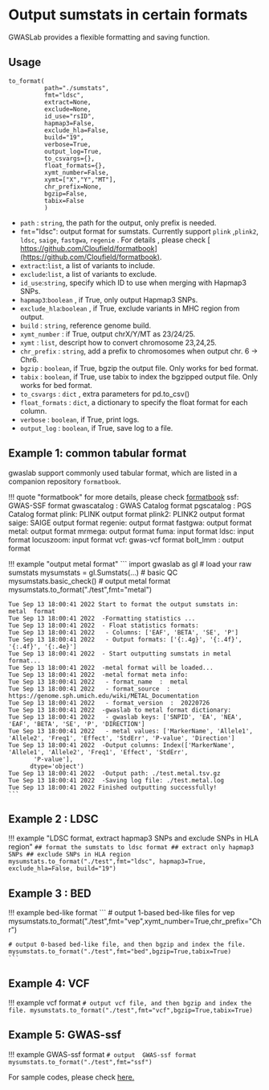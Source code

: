 # Output sumstats in certain formats

GWASLab provides a flexible formatting and saving function.

## Usage

```
to_format(
          path="./sumstats",
          fmt="ldsc",   
          extract=None,
          exclude=None,
          id_use="rsID",
          hapmap3=False,
          exclude_hla=False,  
          build="19", 
          verbose=True,
          output_log=True,
          to_csvargs={},
          float_formats={},
          xymt_number=False,
          xymt=["X","Y","MT"],
          chr_prefix=None,
          bgzip=False,
          tabix=False
          )
```

- `path` : `string`, the path for the output, only prefix is needed.
- `fmt`="ldsc": output format for sumstats. Currently support `plink` ,`plink2`, `ldsc`, `saige`, `fastgwa`, `regenie` . For details , please check [ https://github.com/Cloufield/formatbook](https://github.com/Cloufield/formatbook).
- `extract`:`list`, a list of variants to include.
- `exclude`:`list`, a list of variants to exclude.
- `id_use`:`string`, specify which ID to use when merging with Hapmap3 SNPs.
- `hapmap3`:`boolean` , if True, only output Hapmap3 SNPs.
- `exclude_hla`:`boolean` , if True, exclude variants in MHC region from output.
- `build` : `string`, reference genome build. 
- `xymt_number` : if True, output chrX/Y/MT as 23/24/25.
- `xymt` : `list`, descript how to convert chromosome 23,24,25.
- `chr_prefix` : `string`, add a prefix to chromosomes when output chr. 6 -> Chr6.
- `bgzip` : `boolean`, if True, bgzip the output file. Only works for bed format.
- `tabix` : `boolean`, if True, use tabix to index the bgzipped output file. Only works for bed format.
- `to_csvargs` : `dict` , extra parameters for pd.to_csv()
- `float_formats` : `dict`, a dictionary to specify the float format for each column.
- `verbose` : `boolean`, if True, print logs.
- `output_log` : `boolean`, if True, save log to a file.

## Example 1: common tabular format

gwaslab support commonly used tabular format, which are listed in a companion repository `formatbook`.

!!! quote "formatbook"
    for more details, please check [formatbook](https://github.com/Cloufield/formatbook)
    ssf: GWAS-SSF format
    gwascatalog : GWAS Catalog format
    pgscatalog : PGS Catalog format
    plink: PLINK output format
    plink2: PLINK2 output format
    saige: SAIGE output format
    regenie: output format
    fastgwa: output format
    metal: output format
    mrmega: output format
    fuma: input format
    ldsc: input format
    locuszoom: input format
    vcf: gwas-vcf format
    bolt_lmm : output format


!!! example "output metal format"
    ```
    import gwaslab as gl
    # load your raw sumstats
    mysumstats = gl.Sumstats(...)
    # basic QC
    mysumstats.basic_check()
    # output metal format
    mysumstats.to_format("./test",fmt="metal")
    
    Tue Sep 13 18:00:41 2022 Start to format the output sumstats in:  metal  format
    Tue Sep 13 18:00:41 2022  -Formatting statistics ...
    Tue Sep 13 18:00:41 2022  - Float statistics formats:
    Tue Sep 13 18:00:41 2022   - Columns: ['EAF', 'BETA', 'SE', 'P']
    Tue Sep 13 18:00:41 2022   - Output formats: ['{:.4g}', '{:.4f}', '{:.4f}', '{:.4e}']
    Tue Sep 13 18:00:41 2022  - Start outputting sumstats in metal format...
    Tue Sep 13 18:00:41 2022  -metal format will be loaded...
    Tue Sep 13 18:00:41 2022  -metal format meta info:
    Tue Sep 13 18:00:41 2022   - format_name  :  metal
    Tue Sep 13 18:00:41 2022   - format_source  :  https://genome.sph.umich.edu/wiki/METAL_Documentation
    Tue Sep 13 18:00:41 2022   - format_version  :  20220726
    Tue Sep 13 18:00:41 2022  -gwaslab to metal format dictionary:
    Tue Sep 13 18:00:41 2022   - gwaslab keys: ['SNPID', 'EA', 'NEA', 'EAF', 'BETA', 'SE', 'P', 'DIRECTION']
    Tue Sep 13 18:00:41 2022   - metal values: ['MarkerName', 'Allele1', 'Allele2', 'Freq1', 'Effect', 'StdErr', 'P-value', 'Direction']
    Tue Sep 13 18:00:41 2022  -Output columns: Index(['MarkerName', 'Allele1', 'Allele2', 'Freq1', 'Effect', 'StdErr',
           'P-value'],
          dtype='object')
    Tue Sep 13 18:00:41 2022  -Output path: ./test.metal.tsv.gz
    Tue Sep 13 18:00:41 2022  -Saving log file: ./test.metal.log
    Tue Sep 13 18:00:41 2022 Finished outputting successfully!
    ```

## Example 2 : LDSC
!!! example "LDSC format, extract hapmap3 SNPs and exclude SNPs in HLA region"
    ```
    ## format the sumstats to ldsc format
    ## extract only hapmap3 SNPs
    ## exclude SNPs in HLA region
    mysumstats.to_format("./test",fmt="ldsc", hapmap3=True, exclude_hla=False, build="19")
    ```

## Example 3 : BED
!!! example bed-like format
    ```
    # output 1-based bed-like files for vep
    mysumstats.to_format("./test",fmt="vep",xymt_number=True,chr_prefix="Chr")
    
    # output 0-based bed-like file, and then bgzip and index the file.
    mysumstats.to_format("./test",fmt="bed",bgzip=True,tabix=True)
    ```

## Example 4: VCF 
!!! example vcf format
    ```
    # output vcf file, and then bgzip and index the file.
    mysumstats.to_format("./test",fmt="vcf",bgzip=True,tabix=True)
    ```

## Example 5: GWAS-ssf
!!! example GWAS-ssf format
    ```
    # output  GWAS-ssf format
    mysumstats.to_format("./test",fmt="ssf")
    ```

For sample codes, please check [here.](https://cloufield.github.io/gwaslab/format_load_save/)
